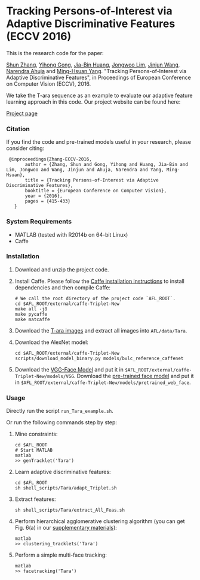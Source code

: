 # Tracking Persons-of-Interest via Adaptive Discriminative Features (ECCV 2016)

This is the research code for the paper:

[Shun Zhang](https://sites.google.com/site/shunzhang876/), [Yihong Gong](http://gr.xjtu.edu.cn/web/ygong/home), [Jia-Bin Huang](https://filebox.ece.vt.edu/~jbhuang/), [Jongwoo Lim](https://filebox.ece.vt.edu/~jbhuang/), [Jinjun Wang](http://gr.xjtu.edu.cn/web/jinjun/english), [Narendra Ahuja](http://vision.ai.illinois.edu/ahuja.html) and [Ming-Hsuan Yang](http://faculty.ucmerced.edu/mhyang/). 
"Tracking Persons-of-Interest via Adaptive Discriminative Features", in Proceedings of European Conference on Computer Vision (ECCV), 2016.

We take the T-ara sequence as an example to evaluate our adaptive feature learning approach in this code. Our project website can be found here:

[Project page](https://sites.google.com/site/shunzhang876/eccv16_facetracking/)

### Citation

If you find the code and pre-trained models useful in your research, please consider citing:

     @inproceedings{Zhang-ECCV-2016,
	       author = {Zhang, Shun and Gong, Yihong and Huang, Jia-Bin and Lim, Jongwoo and Wang, Jinjun and Ahuja, Narendra and Yang, Ming-Hsuan},
	       title = {Tracking Persons-of-Interest via Adaptive Discriminative Features},
	       booktitle = {European Conference on Computer Vision},
	       year = {2016},
	       pages = {415-433}
	   }
            
### System Requirements

- MATLAB (tested with R2014b on 64-bit Linux)
- Caffe

### Installation

1. Download and unzip the project code.

2. Install Caffe. Please follow the [Caffe installation instructions](http://caffe.berkeleyvision.org/installation.html) to install dependencies and then compile Caffe:

	```
	# We call the root directory of the project code `AFL_ROOT`.
	cd $AFL_ROOT/external/caffe-Triplet-New
	make all -j8
	make pycaffe
	make matcaffe
	```
	
3. Download the [T-ara images](http://pan.baidu.com/s/1pKN3atX) and extract all images into `AFL/data/Tara`.

4. Download the AlexNet model:

	```
	cd $AFL_ROOT/external/caffe-Triplet-New
	scripts/download_model_binary.py models/bvlc_reference_caffenet
	```
	
5. Download the [VGG-Face Model](http://www.robots.ox.ac.uk/~vgg/software/vgg_face/src/vgg_face_caffe.tar.gz) and put it in `$AFL_ROOT/external/caffe-Triplet-New/models/VGG`. Download the [pre-trained face model](http://pan.baidu.com/s/1miudkKg) and put it in `$AFL_ROOT/external/caffe-Triplet-New/models/pretrained_web_face`.

### Usage

Directly run the script `run_Tara_example.sh`. 

Or run the following commands step by step:

1. Mine constraints:

	```
	cd $AFL_ROOT
	# Start MATLAB
	matlab
	>> genTracklet('Tara')
	```

2. Learn adaptive discriminative features:

	```
	cd $AFL_ROOT
	sh shell_scripts/Tara/adapt_Triplet.sh
	```
	
3. Extract features:

	```
	sh shell_scripts/Tara/extract_All_Feas.sh
	```
	
4. Perform hierarchical agglomerative clustering algorithm (you can get Fig. 6(a) in our [supplementary materials](https://www.dropbox.com/s/zl01oxp3ce0ygqt/FaceTracking_ECCV_2016.pdf?dl=0)):

	```
	matlab
	>> clustering_tracklets('Tara')
	```
	
5. Perform a simple multi-face tracking:

	```
	matlab
	>> facetracking('Tara')
	```
